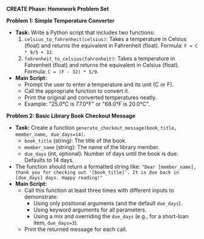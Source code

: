 **CREATE Phase: Homework Problem Set**

**Problem 1: Simple Temperature Converter**
*   **Task:** Write a Python script that includes two functions:
    1.  `celsius_to_fahrenheit(celsius)`: Takes a temperature in Celsius (float) and returns the equivalent in Fahrenheit (float). Formula: `F = C * 9/5 + 32`.
    2.  `fahrenheit_to_celsius(fahrenheit)`: Takes a temperature in Fahrenheit (float) and returns the equivalent in Celsius (float). Formula: `C = (F - 32) * 5/9`.
*   **Main Script:**
    *   Prompt the user to enter a temperature and its unit (C or F).
    *   Call the appropriate function to convert it.
    *   Print the original and converted temperatures neatly.
    *   Example: "25.0°C is 77.0°F" or "68.0°F is 20.0°C".


**Problem 2: Basic Library Book Checkout Message**
*   **Task:** Create a function `generate_checkout_message(book_title, member_name, due_days=14)`.
    *   `book_title` (string): The title of the book.
    *   `member_name` (string): The name of the library member.
    *   `due_days` (int, optional): Number of days until the book is due. Defaults to 14 days.
*   The function should return a formatted string like:
    `"Dear [member_name], thank you for checking out '[book_title]'. It is due back in [due_days] days. Happy reading!"`
*   **Main Script:**
    *   Call this function at least three times with different inputs to demonstrate:
        *   Using only positional arguments (and the default `due_days`).
        *   Using keyword arguments for all parameters.
        *   Using a mix and overriding the `due_days` (e.g., for a short-loan item, `due_days=3`).
    *   Print the returned message for each call.
